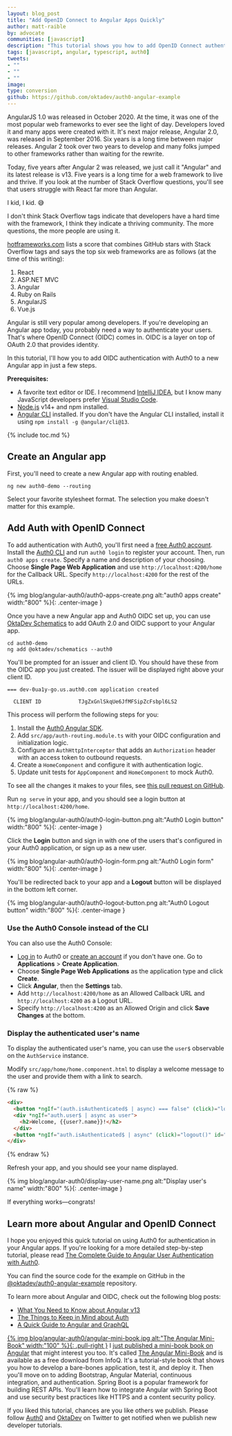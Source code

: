 ```yaml
---
layout: blog_post
title: "Add OpenID Connect to Angular Apps Quickly"
author: matt-raible
by: advocate
communities: [javascript]
description: "This tutorial shows you how to add OpenID Connect authentication with Auth0 in just a few minutes."
tags: [javascript, angular, typescript, auth0]
tweets:
- ""
- ""
- ""
image:
type: conversion
github: https://github.com/oktadev/auth0-angular-example
---
```


AngularJS 1.0 was released in October 2020. At the time, it was one of the most popular web frameworks to ever see the light of day. Developers loved it and many apps were created with it. It's next major release, Angular 2.0, was released in September 2016. Six years is a long time between major releases. Angular 2 took over two years to develop and many folks jumped to other frameworks rather than waiting for the rewrite. 

Today, five years after Angular 2 was released, we just call it "Angular" and its latest release is v13. Five years is a long time for a web framework to live and thrive. If you look at the number of Stack Overflow questions, you'll see that users struggle with React far more than Angular.

<script src="https://www.gstatic.com/charts/loader.js"></script>
<div id="stack-overflow-tags"></div>
<script>
google.charts.load('current', {packages: ['corechart', 'bar']});
google.charts.setOnLoadCallback(drawChart);
function drawChart() {
  var data = google.visualization.arrayToDataTable([
    ['Framework', 'Stack Overflow tags', { role: 'style' }],
    ['Angular', 266938, 'red'],
    ['React', 348946, '#61dafb'],
    ['Vue', 87085, '#4fc08d']
  ]);
  var options = {
    title: 'Stack Overflow Tagged Questions',
    chartArea: {width: '50%'},
    hAxis: {
      title: 'Tags',
      minValue: 0
    },
    vAxis: {
      title: 'Web Framework'
    }
  };
  var chart = new google.visualization.BarChart(document.getElementById('stack-overflow-tags'));
  chart.draw(data, options);
}
</script>

I kid, I kid. 😅

I don't think Stack Overflow tags indicate that developers have a hard time with the framework, I think they indicate a thriving community. The more questions, the more people are using it. 

[hotframeworks.com](https://hotframeworks.com/) lists a score that combines GitHub stars with Stack Overflow tags and says the top six web frameworks are as follows (at the time of this writing):

1. React
2. ASP.NET MVC
3. Angular
4. Ruby on Rails
5. AngularJS
6. Vue.js

Angular is still very popular among developers. If you're developing an Angular app today, you probably need a way to authenticate your users. That's where OpenID Connect (OIDC) comes in. OIDC is a layer on top of OAuth 2.0 that provides identity. 

In this tutorial, I'll how you to add OIDC authentication with Auth0 to a new Angular app in just a few steps. 

**Prerequisites:**

* A favorite text editor or IDE. I recommend [IntelliJ IDEA](https://www.jetbrains.com/idea/), but I know many JavaScript developers prefer [Visual Studio Code](https://code.visualstudio.com/).
* [Node.js](http://nodejs.org/) v14+ and npm installed.
* [Angular CLI](https://angular.io/cli) installed. If you don't have the Angular CLI installed, install it using `npm install -g @angular/cli@13`.

{% include toc.md %}

## Create an Angular app

First, you'll need to create a new Angular app with routing enabled.

```shell
ng new auth0-demo --routing
```

Select your favorite stylesheet format. The selection you make doesn't matter for this example.

## Add Auth with OpenID Connect

To add authentication with Auth0, you'll first need a [free Auth0 account](https://auth0.com/signup). Install the [Auth0 CLI](https://github.com/auth0/auth0-cli#installation) and run `auth0 login` to register your account. Then, run `auth0 apps create`. Specify a name and description of your choosing. Choose **Single Page Web Application** and use `http://localhost:4200/home` for the Callback URL. Specify `http://localhost:4200` for the rest of the URLs.

{% img blog/angular-auth0/auth0-apps-create.png alt:"auth0 apps create" width:"800" %}{: .center-image }

Once you have a new Angular app and Auth0 OIDC set up, you can use [OktaDev Schematics](https://github.com/oktadev/schematics#angular--auth0) to add OAuth 2.0 and OIDC support to your Angular app.

```shell
cd auth0-demo
ng add @oktadev/schematics --auth0
```

You'll be prompted for an issuer and client ID. You should have these from the OIDC app you just created. The issuer will be displayed right above your client ID.

```shell
=== dev-0ua1y-go.us.auth0.com application created

  CLIENT ID            TJgZxGnlSkqUe6JfMFSipZcFsbpl6LS2
```

This process will perform the following steps for you:

1. Install the [Auth0 Angular SDK](https://github.com/auth0/auth0-angular).
2. Add `src/app/auth-routing.module.ts` with your OIDC configuration and initialization logic.
3. Configure an `AuthHttpInterceptor` that adds an `Authorization` header with an access token to outbound requests.
4. Create a `HomeComponent` and configure it with authentication logic.
5. Update unit tests for `AppComponent` and `HomeComponent` to mock Auth0.

To see all the changes it makes to your files, see [this pull request on GitHub](https://github.com/oktadev/auth0-angular-example/pull/1/files). 

Run `ng serve` in your app, and you should see a login button at `http://localhost:4200/home`.

{% img blog/angular-auth0/auth0-login-button.png alt:"Auth0 Login button" width:"800" %}{: .center-image }

Click the **Login** button and sign in with one of the users that's configured in your Auth0 application, or sign up as a new user.

{% img blog/angular-auth0/auth0-login-form.png alt:"Auth0 Login form" width:"800" %}{: .center-image }

You'll be redirected back to your app and a **Logout** button will be displayed in the bottom left corner.

{% img blog/angular-auth0/auth0-logout-button.png alt:"Auth0 Logout button" width:"800" %}{: .center-image }

### Use the Auth0 Console instead of the CLI

You can also use the Auth0 Console:

* [Log in](https://auth0.com/auth/login) to Auth0 or [create an account](https://auth0.com/signup) if you don't have one. Go to **Applications** > **Create Application**.
* Choose **Single Page Web Applications** as the application type and click **Create**.
* Click **Angular**, then the **Settings** tab.
* Add `http://localhost:4200/home` as an Allowed Callback URL and `http://localhost:4200` as a Logout URL.
* Specify `http://localhost:4200` as an Allowed Origin and click **Save Changes** at the bottom.

### Display the authenticated user's name

To display the authenticated user's name, you can use the `user$` observable on the `AuthService` instance.

Modify `src/app/home/home.component.html` to display a welcome message to the user and provide them with a link to search.

{% raw %}
```html
<div>
  <button *ngIf="(auth.isAuthenticated$ | async) === false" (click)="login()" id="login">Login</button>
  <div *ngIf="auth.user$ | async as user">
    <h2>Welcome, {{user?.name}}!</h2>
  </div>
  <button *ngIf="auth.isAuthenticated$ | async" (click)="logout()" id="logout">Logout</button>
</div>
```
{% endraw %}

Refresh your app, and you should see your name displayed.

{% img blog/angular-auth0/display-user-name.png alt:"Display user's name" width:"800" %}{: .center-image }

If everything works—congrats!

## Learn more about Angular and OpenID Connect

I hope you enjoyed this quick tutorial on using Auth0 for authentication in your Angular apps. If you're looking for a more detailed step-by-step tutorial, please read [The Complete Guide to Angular User Authentication with Auth0](https://auth0.com/blog/complete-guide-to-angular-user-authentication/).

You can find the source code for the example on GitHub in the [@oktadev/auth0-angular-example](https://github.com/oktadev/auth0-angular-example) repository.

To learn more about Angular and OIDC, check out the following blog posts:

- [What You Need to Know about Angular v13](/blog/2021/11/10/angular-v13)
- [The Things to Keep in Mind about Auth](/blog/2021/10/29/things-to-keep-in-mind-about-auth)
- [A Quick Guide to Angular and GraphQL](/blog/2021/10/22/angular-graphql)

[{% img blog/angular-auth0/angular-mini-book.jpg alt:"The Angular Mini-Book" width:"100" %}{: .pull-right }](https://www.infoq.com/minibooks/angular-mini-book/)
I [just published a mini-book book on Angular](https://raibledesigns.com/rd/entry/the_angular_mini_book_1) that might interest you too. It's called [The Angular Mini-Book](https://www.infoq.com/minibooks/angular-mini-book/) and is available as a free download from InfoQ. It's a tutorial-style book that shows you how to develop a bare-bones application, test it, and deploy it. Then you'll move on to adding Bootstrap, Angular Material, continuous integration, and authentication. Spring Boot is a popular framework for building REST APIs. You'll learn how to integrate Angular with Spring Boot and use security best practices like HTTPS and a content security policy.

If you liked this tutorial, chances are you like others we publish. Please follow [Auth0](https://twitter.com/auth0) and [OktaDev](https://twitter.com/oktadev) on Twitter to get notified when we publish new developer tutorials.
